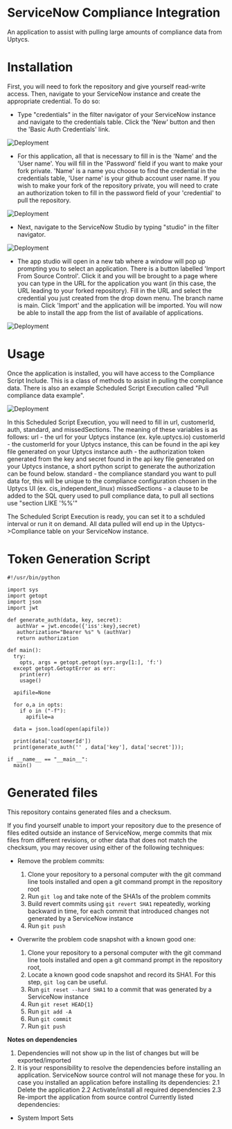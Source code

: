 # ServiceNow Compliance Integration
An application to assist with pulling large amounts of compliance data from Uptycs.

# Installation

First, you will need to fork the repository and give yourself read-write access.  Then, navigate to your ServiceNow instance and create the appropriate credential.  To do so:
  - Type "credentials" in the filter navigator of your ServiceNow instance and navigate to the credentials table.  Click the 'New' button and then the 'Basic Auth Credentials' link.  
  
  ![Deployment](ServiceNow_instance_credential_table.png)
  
  - For this application, all that is necessary to fill in is the 'Name' and the 'User name'.  You will fill in the 'Password' field if you want to make your fork private.  'Name' is a name you choose to find the credential in the credentials table, 'User name' is your github account user name. If you wish to make your fork of the repository private, you will need to crate an authorization token to fill in the password field of your 'credential' to pull the repository.

  ![Deployment](ServiceNow_instance_credential.png)


  - Next, navigate to the ServiceNow Studio by typing "studio" in the filter navigator.
  
  ![Deployment](ServiceNow_instance_studio_link.png)

  - The app studio will open in a new tab where a window will pop up prompting you to select an application.  There is a button labelled 'Import From Source Control'.  Click it and you will be brought to a page where you can type in the URL for the application you want (in this case, the URL leading to your forked repository).  Fill in the URL and select the credential you just created from the drop down menu.  The branch name is main.  Click 'Import' and the application will be imported. You will now be able to install the app from the list of available of applications.

  ![Deployment](ServiceNow_studio_import_app.png)


# Usage

Once the application is installed, you will have access to the Compliance Script Include.  This is a class of methods to assist in pulling the compliance data.  There is also an example Scheduled Script Execution called "Pull compliance data example".

![Deployment](ServiceNow_compliance_app.png)

In this Scheduled Script Execution, you will need to fill in url, customerId, auth, standard, and missedSections.  The meaning of these variables is as follows:
  url - the url for your Uptycs instance (ex. kyle.uptycs.io)
  customerId - the customerId for your Uptycs instance, this can be found in the api key file generated on your Uptycs instance
  auth - the authorization token generated from the key and secret found in the api key file generated on your Uptycs instance, a short python script to generate the authorization can be found below.
  standard - the compliance standard you want to pull data for, this will be unique to the compliance configuration chosen in the Uptycs UI (ex. cis_independent_linux)
  missedSections - a clause to be added to the SQL query used to pull compliance data, to pull all sections use "section LIKE '%%'"

The Scheduled Script Execution is ready, you can set it to a schduled interval or run it on demand.  All data pulled will end up in the Uptycs->Compliance table on your ServiceNow instance.

# Token Generation Script
```
#!/usr/bin/python

import sys
import getopt
import json
import jwt

def generate_auth(data, key, secret):
   authVar = jwt.encode({'iss':key},secret)
   authorization="Bearer %s" % (authVar)
   return authorization

def main():
  try:
    opts, args = getopt.getopt(sys.argv[1:], 'f:')
  except getopt.GetoptError as err:
    print(err)
    usage()

  apifile=None

  for o,a in opts:
    if o in ("-f"):
      apifile=a

  data = json.load(open(apifile))

  print(data['customerId'])
  print(generate_auth('' , data['key'], data['secret']));

if __name__ == "__main__":
  main()
```

# Generated files
This repository contains generated files and a checksum.

If you find yourself unable to import your repository due to the presence of files edited outside an instance of ServiceNow, merge commits that mix files from different revisions, or other data that does not match the checksum, you may recover using either of the following techniques:
* Remove the problem commits:
  1. Clone your repository to a personal computer with the git command line tools installed and open a git command prompt in the repository root
  2. Run `git log` and take note of the SHA1s of the problem commits
  3. Build revert commits using `git revert SHA1` repeatedly, working backward in time, for each commit that introduced changes not generated by a ServiceNow instance
  4. Run `git push`

* Overwrite the problem code snapshot with a known good one:
  1. Clone your repository to a personal computer with the git command line tools installed and open a git command prompt in the repository root,
  2. Locate a known good code snapshot and record its SHA1. For this step, `git log` can be useful.
  2. Run `git reset --hard SHA1` to a commit that was generated by a ServiceNow instance
  3. Run `git reset HEAD{1}`
  4. Run `git add -A`
  5. Run `git commit`
  6. Run `git push`

 **Notes on dependencies**
  1. Dependencies will not show up in the list of changes but will be exported/imported
  2. It is your responsibility to resolve the dependencies before installing an application. ServiceNow source control will not manage these for you. In case you installed an application before installing its dependencies:
   2.1 Delete the application
   2.2 Activate/install all required dependencies
   2.3 Re-import the application from source control
   Currently listed dependencies:
   * System Import Sets

